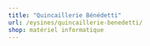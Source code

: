 ```yaml
---
title: "Quincaillerie Bénédetti"
url: /eysines/quincaillerie-benedetti/
shop: matériel informatique
---
```

